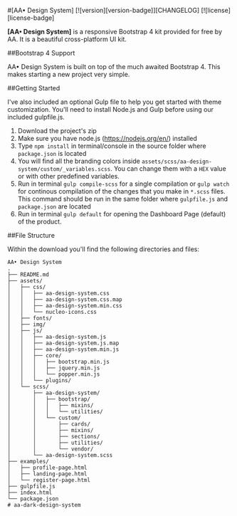 #[AA• Design  System] [![version][version-badge]][CHANGELOG] [![license][license-badge]


**[AA• Design  System]** is a responsive Bootstrap 4 kit provided for free by AA. It is a beautiful cross-platform UI kit.


##Bootstrap 4 Support

AA• Design System is built on top of the much awaited Bootstrap 4. This makes starting a new project very simple.


##Getting Started

I've also included an optional Gulp file to help you get started with theme customization. You'll need to install Node.js and Gulp before using our included gulpfile.js.

1. Download the project's zip
2. Make sure you have node.js (https://nodejs.org/en/) installed
3. Type `npm install` in terminal/console in the source folder where `package.json` is located
4. You will find all the branding colors inside `assets/scss/aa-design-system/custom/_variables.scss`. You can change them with a `HEX` value or with other predefined variables.
5. Run in terminal `gulp compile-scss` for a single compilation or `gulp watch` for continous compilation of the changes that you make in `*.scss` files. This command should be run in the same folder where `gulpfile.js` and `package.json` are located
6. Run in terminal `gulp default` for opening the Dashboard Page (default) of the product.


##File Structure

Within the download you'll find the following directories and files:

```
AA• Design System
.
├── README.md
├── assets/
│   ├── css/
│   │   ├── aa-design-system.css
│   │   ├── aa-design-system.css.map
│   │   ├── aa-design-system.min.css
│   │   └── nucleo-icons.css
│   ├── fonts/
│   ├── img/
│   ├── js/
│   │   ├── aa-design-system.js
│   │   ├── aa-design-system.js.map
│   │   ├── aa-design-system.min.js
│   │   ├── core/
│   │   │   ├── bootstrap.min.js
│   │   │   ├── jquery.min.js
│   │   │   └── popper.min.js
│   │   └── plugins/
│   └── scss/
│       ├── aa-design-system/
│       │   ├── bootstrap/
│       │   │   ├── mixins/
│       │   │   └── utilities/
│       │   └── custom/
│       │       ├── cards/
│       │       ├── mixins/
│       │       ├── sections/
│       │       ├── utilities/
│       │       └── vendor/
│       └── aa-design-system.scss
├── examples/
│   ├── profile-page.html
│   ├── landing-page.html
│   └── register-page.html
├── gulpfile.js
├── index.html
└── package.json
#   a a - d a r k - d e s i g n - s y s t e m 
 
 